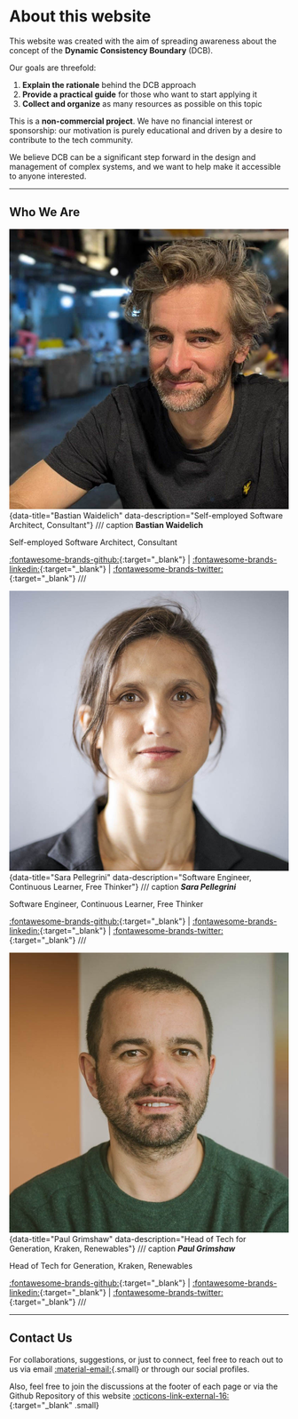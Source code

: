 # About this website 

This website was created with the aim of spreading awareness about the concept of the **Dynamic Consistency Boundary** (DCB).

Our goals are threefold:

1. **Explain the rationale** behind the DCB approach
2. **Provide a practical guide** for those who want to start applying it
3. **Collect and organize** as many resources as possible on this topic

This is a **non-commercial project**. We have no financial interest or sponsorship: our motivation is purely educational and driven by a desire to contribute to the tech community.

We believe DCB can be a significant step forward in the design and management of complex systems, and we want to help make it accessible to anyone interested.

---

## Who We Are


<div class="three-col-grid" markdown>

![Bastian Waidelich](assets/img/BastianWaidelich.jpg){data-title="Bastian Waidelich" data-description="Self-employed Software Architect, Consultant"}
/// caption
**Bastian Waidelich**

Self-employed Software Architect, Consultant

[:fontawesome-brands-github:](https://github.com/bwaidelich){:target="_blank"} | 
[:fontawesome-brands-linkedin:](https://www.linkedin.com/in/bastian-waidelich-84865221){:target="_blank"} | [:fontawesome-brands-twitter:](https://x.com/bwaidelich){:target="_blank"}
///

![Sara Pellegrini](assets/img/SaraPellegrini.jpg){data-title="Sara Pellegrini" data-description="Software Engineer, Continuous Learner, Free Thinker"}
/// caption
***Sara Pellegrini***

Software Engineer, Continuous Learner, Free Thinker

[:fontawesome-brands-github:](https://github.com/saratry){:target="_blank"} | 
[:fontawesome-brands-linkedin:](https://www.linkedin.com/in/sara-pellegrini-55a37913){:target="_blank"} | [:fontawesome-brands-twitter:](https://x.com/_sara_p_){:target="_blank"}
///

![Paul Grimshaw](assets/img/PaulGrimshaw.jpg){data-title="Paul Grimshaw" data-description="Head of Tech for Generation, Kraken, Renewables"}
/// caption
***Paul Grimshaw***

Head of Tech for Generation, Kraken, Renewables

[:fontawesome-brands-github:](https://github.com/PaulGrimshaw){:target="_blank"} | 
[:fontawesome-brands-linkedin:](https://www.linkedin.com/in/pkgrimshaw){:target="_blank"} |
[:fontawesome-brands-twitter:](https://x.com/Pkgrimshaw){:target="_blank"}
///

</div>

---

## Contact Us

For collaborations, suggestions, or just to connect, feel free to reach out to us via email [:material-email:](mailto:hello%40dcb.events){.small} or through our social profiles.

Also, feel free to join the discussions at the footer of each page or via the Github Repository of this website [:octicons-link-external-16:](https://github.com/dcb-events/dcb-events.github.io/discussions){:target="_blank" .small}